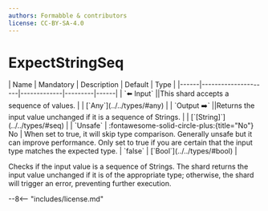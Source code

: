 ```yaml
---
authors: Formabble & contributors
license: CC-BY-SA-4.0
---
```



# ExpectStringSeq

<div class="sh-parameters" markdown="1">
| Name | Mandatory | Description | Default | Type |
|------|---------------------|-------------|---------|------|
| `⬅️ Input` ||This shard accepts a sequence of values. | | [`Any`](../../types/#any) |
| `Output ➡️` ||Returns the input value unchanged if it is a sequence of Strings. | | [`[String]`](../../types/#seq) |
| `Unsafe` | :fontawesome-solid-circle-plus:{title="No"} No  | When set to true, it will skip type comparison. Generally unsafe but it can improve performance. Only set to true if you are certain that the input type matches the expected type. | `false` | [`Bool`](../../types/#bool) |

</div>

Checks if the input value is a sequence of Strings. The shard returns the input value unchanged if it is of the appropriate type; otherwise, the shard will trigger an error, preventing further execution.

--8<-- "includes/license.md"

